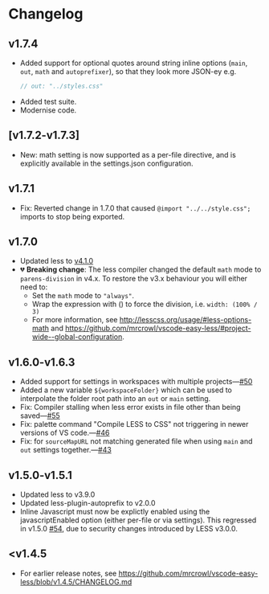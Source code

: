# Changelog

## v1.7.4

- Added support for optional quotes around string inline options (`main`, `out`, `math` and `autoprefixer`), so that they look more JSON-ey e.g.
  ```javascript
  // out: "../styles.css"
  ```
- Added test suite.
- Modernise code.

## [v1.7.2-v1.7.3]

- New: math setting is now supported as a per-file directive, and is explicitly available in the settings.json configuration.

## v1.7.1

- Fix: Reverted change in 1.7.0 that caused `@import "../../style.css";` imports to stop being exported.

## v1.7.0

- Updated less to [v4.1.0](https://github.com/less/less.js/blob/master/CHANGELOG.md)
- 💔 **Breaking change**: The less compiler changed the default `math` mode to `parens-division` in v4.x. To restore the v3.x behaviour you will either need to:
  - Set the `math` mode to `"always"`.
  - Wrap the expression with () to force the division, i.e. `width: (100% / 3)`
  - For more information, see http://lesscss.org/usage/#less-options-math and https://github.com/mrcrowl/vscode-easy-less/#project-wide--global-configuration.

## v1.6.0-v1.6.3

- Added support for settings in workspaces with multiple projects—[#50](https://github.com/mrcrowl/vscode-easy-less/issues/50)
- Added a new variable `${workspaceFolder}` which can be used to interpolate the folder root path into an `out` or `main` setting.
- Fix: Compiler stalling when less error exists in file other than being saved—[#55](https://github.com/mrcrowl/vscode-easy-less/issues/55)
- Fix: palette command "Compile LESS to CSS" not triggering in newer versions of VS code.—[#46](https://github.com/mrcrowl/vscode-easy-less/issues/46)
- Fix: for `sourceMapURL` not matching generated file when using `main` and `out` settings together.—[#43](https://github.com/mrcrowl/vscode-easy-less/issues/43)

## v1.5.0-v1.5.1

- Updated less to v3.9.0
- Updated less-plugin-autoprefix to v2.0.0
- Inline Javascript must now be explictly enabled using the javascriptEnabled option (either per-file or via settings). This regressed in v1.5.0 [#54](https://github.com/mrcrowl/vscode-easy-less/issues/54), due to security changes introduced by LESS v3.0.0.

## <v1.4.5

- For earlier release notes, see https://github.com/mrcrowl/vscode-easy-less/blob/v1.4.5/CHANGELOG.md
